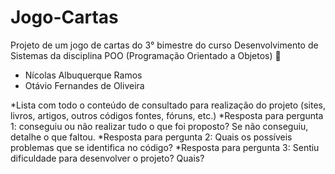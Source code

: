 # Jogo-Cartas
Projeto de um jogo de cartas do 3° bimestre do curso Desenvolvimento de Sistemas da disciplina POO (Programação Orientado a Objetos) :rocket:

- Nícolas Albuquerque Ramos
- Otávio Fernandes de Oliveira

*Lista com todo o conteúdo de consultado para realização do projeto (sites, livros, artigos, outros códigos fontes,
fóruns, etc.)
*Resposta para pergunta 1: conseguiu ou não realizar tudo o que foi proposto? Se não conseguiu, detalhe o que
faltou.
*Resposta para pergunta 2: Quais os possíveis problemas que se identifica no código?
*Resposta para pergunta 3: Sentiu dificuldade para desenvolver o projeto? Quais?
